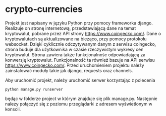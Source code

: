 # crypto-currencies

Projekt jest napisany w języku Python przy pomocy frameworka django.
Realizuje on stronę internetową, przedstawiającą dane na temat kryptowalut, pobrane przez API strony https://www.coingecko.com/.
Dane o kryptowalutach są aktualizowane na bieżąco, przy pomocy protokołu websocket.
Dzięki cyklicznie odczytywanym danym z serwisu coingecko, strona buduje dla użytkownika w czasie rzeczywistym wykresy cen kryptowalut.
Strona zawiera także funkcjonalnośc odpowiadającą za konwersję kryptowalut. Funkcjonalność ta również bazuje na API serwisu https://www.coingecko.com/.
Przed uruchomieniem projektu należy zainstalować moduły takie jak django, requests oraz channels.

Aby uruchomić projekt, należy uruchomić serwer korzystając z polecenia
```
python manage.py runserver
```
będąc w folderze project w którym znajduje się plik manage.py.
Następnie nalezy połączyć się z poziomu przeglądarki z adresem wyświetlonym w konsoli.

